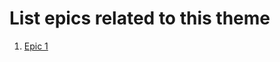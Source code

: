 # List epics related to this theme

1. [Epic 1](documentation/templates/theme/initiatives/epics/epic_template.md)
